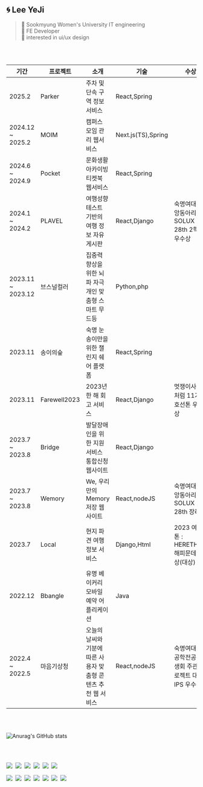 ## 🌀 Lee YeJi
> 🏫 Sookmyung Women's University IT engineering<br/> 🚀 FE Developer<br/> 💫 interested in ui/ux design
<br/>

<br/>

|기간|프로젝트|소개|기술|수상|바로보기|
|---|---|---|---|---|---|
|2025.2|Parker|주차 및 단속 구역 정보 서비스|React,Spring||[Parker](https://github.com/leeeyez/Parker_Frontend)
|2024.12 ~ 2025.2|MOIM|캠퍼스 모임 관리 웹서비스|Next.js(TS),Spring||[MOIM](https://github.com/GCU-LINKVERSE/Client)
|2024.6 ~ 2024.9|Pocket|문화생활 아카이빙 티켓북 웹서비스|React,Spring||[Pocket](https://github.com/Pocket2024)
|2024.1 ~ 2024.2|PLAVEL|여행성향 테스트 기반의 여행 정보 자유게시판|React,Django|숙명여대 중앙동아리 SOLUX 28th 2학기 우수상|[PLAVEL](https://github.com/leeeyez/PLAVEL-FE)
|2023.11 ~ 2023.12|브스널컬러|집중력 향상을 위한 뇌파 자극 개인 맞춤형 스마트 무드등|Python,php||[브스널컬러](https://github.com/leeeyez/Bsonalcolor_Web)
|2023.11|송이의숲|숙명 눈송이만을 위한 챌린지 쉐어 플랫폼|React,Spring|| [송이의숲](https://github.com/Songyee-Challenge)
|2023.11|Farewell2023|2023년 한 해 회고 서비스|React,Django|멋쟁이사자처럼 11기 4호선톤 우수상| [Farewell](https://github.com/FAREWELL2023)
|2023.7 ~ 2023.8|Bridge|발달장애인을 위한 지원서비스 통합신청 웹사이트|React,Django||[Bridge](https://github.com/leeeyez/Bridge)
|2023.7 ~ 2023.8|Wemory|We, 우리만의 Memory 저장 웹사이트|React,nodeJS|숙명여대 중앙동아리 SOLUX 28th 장려상|[Wemory](https://github.com/leeeyez/Wemory)
|2023.7|Local|현지 파견 여행 정보 서비스|Django,Html|2023 여기톤 : HERETHON 해피문데이상(대상)|[Local](https://github.com/leeeyez/Local)
|2022.12|Bbangle|유명 베이커리 모바일 예약 어플리케이션|Java||[Bbangle](https://github.com/leeeyez/bbangle)|
|2022.4 ~ 2022.5|마음기상청|오늘의 날씨와 기분에 따른 사용자 맞춤형 콘텐츠 추천 웹 서비스|React,nodeJS|숙명여대 IT공학전공 학생회 주관 프로젝트 대회 IPS 우수상|[마음기상청](https://github.com/leeeyez/mind-forecast)|
<br/>

<br/>


![Anurag's GitHub stats](https://github-readme-stats.vercel.app/api?username=leeeyez&show_icons=true&bg_color=00000000)

<br/>

<br/>

<img src="https://img.shields.io/badge/React-61DAFB?style=flat-square&logo=React&logoColor=white"/>&nbsp;
<img src="https://img.shields.io/badge/Javascript-F7DF1E?style=flat-square&logo=javascript&logoColor=black"/>&nbsp;
<img src="https://img.shields.io/badge/HTML-E34F26?style=flat-square&logo=HTML5&logoColor=white"/>&nbsp;
<img src="https://img.shields.io/badge/CSS3-1572B6?style=flat-square&logo=CSS3&logoColor=white"/>&nbsp;
<img src="https://img.shields.io/badge/Python-3776AB?style=flat-square&logo=Python&logoColor=white"/>&nbsp;
<img src="https://img.shields.io/badge/Bootstrap-7952B3?style=flat-square&logo=bootstrap&logoColor=white"/>&nbsp;


<img src="https://img.shields.io/badge/Git-F05032?style=flat-square&logo=git&logoColor=white"/>&nbsp;
<img src="https://img.shields.io/badge/Gitkraken-179287?style=flat-square&logo=gitkraken&logoColor=white"/>&nbsp;
<img src="https://img.shields.io/badge/Github-181717?style=flat-square&logo=github&logoColor=white"/>&nbsp;
<img src="https://img.shields.io/badge/Notion-000000?style=flat-square&logo=notion&logoColor=white"/>&nbsp;
<img src="https://img.shields.io/badge/VScode-007ACC?style=flat-square&logo=visualstudiocode&logoColor=white"/>&nbsp;
<img src="https://img.shields.io/badge/Discord-5865F2?style=flat-square&logo=discord&logoColor=white"/>&nbsp;
<img src="https://img.shields.io/badge/Figma-F24E1E?style=flat-square&logo=figma&logoColor=white"/>&nbsp;
